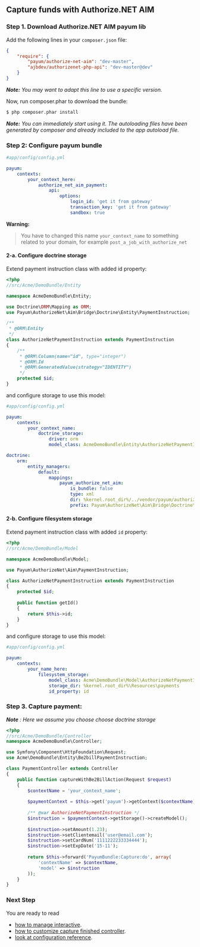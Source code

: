## Capture funds with Authorize.NET AIM

### Step 1. Download Authorize.NET AIM payum lib

Add the following lines in your `composer.json` file:

```json
{
    "require": {
        "payum/authorize-net-aim": "dev-master",
        "ajbdev/authorizenet-php-api": "dev-master@dev"
    }
}
```

_**Note:** You may want to adapt this line to use a specific version._

Now, run composer.phar to download the bundle:

```bash
$ php composer.phar install
```

_**Note:** You can immediately start using it. The autoloading files have been generated by composer and already included to the app autoload file._

### Step 2: Configure payum bundle

```yaml
#app/config/config.yml

payum:
    contexts:
        your_context_here:
            authorize_net_aim_payment:
                api:
                    options:
                        login_id: 'get it from gateway'
                        transaction_key: 'get it from gateway'
                        sandbox: true
```

**Warning:**

> You have to changed this name `your_context_name` to something related to your domain, for example `post_a_job_with_authorize_net` 


#### 2-a. Configure doctrine storage

Extend payment instruction class with added id property:

```php
<?php
//src/Acme/DemoBundle/Entity

namespace AcmeDemoBundle\Entity;

use Doctrine\ORM\Mapping as ORM;
use Payum\AuthorizeNet\Aim\Bridge\Doctrine\Entity\PaymentInstruction;

/**
 * @ORM\Entity
 */
class AuthorizeNetPaymentInstruction extends PaymentInstruction
{
    /**
     * @ORM\Column(name="id", type="integer")
     * @ORM\Id
     * @ORM\GeneratedValue(strategy="IDENTITY")
     */
    protected $id;
}
```

and configure storage to use this model:

```yml
#app/config/config.yml

payum:
    contexts:
        your_context_name:
            doctrine_storage:
                driver: orm
                model_class: AcmeDemoBundle\Entity\AuthorizeNetPaymentInstruction

doctrine:
    orm:
        entity_managers:
            default:
                mappings: 
                    payum_authorize_net_aim:
                        is_bundle: false
                        type: xml 
                        dir: %kernel.root_dir%/../vendor/payum/authorize-net-aim/src/Payum/AuthorizeNet/Aim/Bridge/Doctrine/Resources/mapping
                        prefix: Payum\AuthorizeNet\Aim\Bridge\Doctrine\Entity
```

#### 2-b. Configure filesystem storage

Extend payment instruction class with added `id` property:

```php
<?php
//src/Acme/DemoBundle/Model

namespace AcmeDemoBundle\Model;

use Payum\AuthorizeNet\Aim\PaymentInstruction;

class AuthorizeNetPaymentInstruction extends PaymentInstruction
{
    protected $id;
    
    public function getId()
    {
        return $this->id;
    }
}
```

and configure storage to use this model:

```yaml
#app/config/config.yml

payum:
    contexts:
        your_name_here:
            filesystem_storage:
                model_class: Acme\DemoBundle\Model\AuthorizeNetPaymentInstruction
                storage_dir: %kernel.root_dir%\Resources\payments
                id_property: id
```

### Step 3. Capture payment: 

_**Note** : Here we assume you choose choose doctrine storage_  


```php
<?php
//src/Acme/DemoBundle/Controller
namespace AcmeDemoBundle\Controller;

use Symfony\Component\HttpFoundation\Request;
use Acme\DemoBundle\Entity\Be2billPaymentInstruction;

class PaymentController extends Controller 
{
    public function captureWithBe2BillAction(Request $request)
    {
        $contextName = 'your_context_name';
    
        $paymentContext = $this->get('payum')->getContext($contextName);
    
        /** @var AuthorizeNetPaymentInstruction */
        $instruction = $paymentContext->getStorage()->createModel();
    
        $instruction->setAmount(1.23);
        $instruction->setClientemail('user@email.com');
        $instruction->setCardNum('1111222233334444');
        $instruction->setExpDate('15-11');
        
        return $this->forward('PayumBundle:Capture:do', array(
            'contextName' => $contextName,
            'model' => $instruction
        ));
    }
}
```

### Next Step

You are ready to read 

* [how to manage interactive](interactive_requests.md).
* [how to customize capture finished controller](customize_capture_finished_controller.md).
* [look at configuration reference](configuration_reference.md).